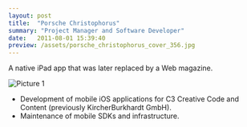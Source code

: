 ```yaml
---
layout: post
title:  "Porsche Christophorus"
summary: "Project Manager and Software Developer"
date:   2011-08-01 15:39:40
preview: /assets/porsche_christophorus_cover_356.jpg
---
```


A native iPad app that was later replaced by a Web magazine.

![Picture 1](/assets/porsche_christophorus_article)

* Development of mobile iOS applications for C3 Creative Code and Content (previously KircherBurkhardt GmbH).
* Maintenance of mobile SDKs and infrastructure.
